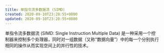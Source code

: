 ```yaml
---
title: 单指令流多数据流 (SIMD)
created: 2020-09-10T23:28:55+0800
updated: 2020-09-10T23:28:55+0800
---
```



单指令流多数据流 (SIMD: Single Instruction Multiple Data) 是一种采用一个控制器来控制多个处理器，同时对一组数据（又称“数据向量”）中的每一个分别执行相同的操作从而实现空间上的并行性的技术。
